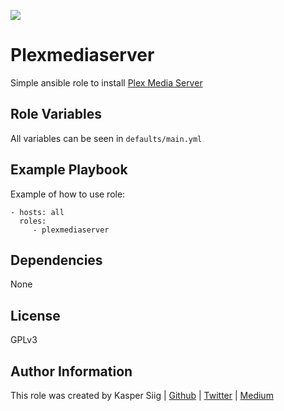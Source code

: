 ![](https://github.com/KSiig/plexmediaserver/workflows/Build/badge.svg)

# Plexmediaserver

Simple ansible role to install [Plex Media Server](https://www.plex.tv/media-server-downloads/)

## Role Variables

All variables can be seen in `defaults/main.yml`

## Example Playbook

Example of how to use role:

    - hosts: all
      roles:
         - plexmediaserver

## Dependencies

None

## License

GPLv3

## Author Information

This role was created by Kasper Siig | [Github](https://github.com/KSiig) | [Twitter](https://twitter.com/knsiig) | [Medium](https://medium.com/@ksiig)
